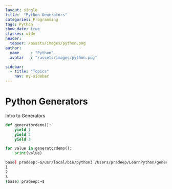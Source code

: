 ```yaml
---
layout: single
title:  "Python Generators"
categories: Programming
tags: Python
show_date: true
classes: wide
header:
  teaser: /assets/images/python.png
author:
  name     : "Python"
  avatar   : "/assets/images/python.png"

sidebar:
  - title: "Topics"
    nav: my-sidebar
---
```

# Python Generators

Intro to Generators

```py
def generatordemo():
    yield 1
    yield 2
    yield 3

for value in generatordemo():
    print(value)
```

```sh
base) pradeep:~$/usr/local/bin/python3 /Users/pradeep/LearnPython/generator.py
1
2
3
(base) pradeep:~$
```
